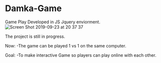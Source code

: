 # Damka-Game
Game Play Developed in JS Jquery enviorment.
![Screen Shot 2019-09-23 at 20 37 37](https://user-images.githubusercontent.com/21170255/65448917-90334e00-de42-11e9-88e9-61c114330b37.jpg)

The project is still in progress.

Now:
  -The game can be played 1 vs 1 on the same computer.
  
Goal: 
  -To make interactive Game so players can play online with each other.

